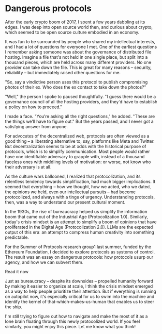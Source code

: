 # Dangerous protocols

After the early crypto boom of 2017, I spent a few years dabbling at its edges. I was deep into open source world then, and curious about crypto, which seemed to be open source culture embodied in an economy.

It was fun to be surrounded by people who shared my intellectual interests, and I had a lot of questions for everyone I met. One of the earliest questions I remember asking someone was about the governance of distributed file hosting. Imagine a file that's not held in one single place, but split into a thousand pieces, which are held across many different providers. No one provider can take down the file. This is great for many reasons – security, reliability – but immediately raised other questions for me.

"So, say a vindictive person uses this protocol to publish compromising photos of their ex. Who does the ex contact to take down the photos?"

"Well," the person I spoke to paused thoughtfully. "I guess there would be a governance council of all the hosting providers, and they'd have to establish a policy on how to proceed."

I made a face. "You're asking all the right questions," he added. "These are the things we'll have to figure out." But the years passed, and I never got a satisfying answer from anyone.

For advocates of the decentralized web, protocols are often viewed as a good thing – a liberating alternative to, say, platforms like Meta and Twitter. But decentralization seems to be at odds with the historical purpose of protocols, which is to simplify communication. Most people would rather have one identifiable adversary to grapple with, instead of a thousand faceless ones with middling levels of motivation: or worse, not know who their adversary is at all.

As the culture wars ballooned, I realized that protocolization, and its relentless tendency towards simplification, had much bigger implications. It seemed that everything – how we thought, how we acted, who we dated, the opinions we held, even our intellectual pursuits – had become protocolized, and always with a tinge of urgency. Understanding protocols, then, was a way to understand our present cultural moment.

In the 1930s, the rise of bureaucracy helped us simplify the information boom that came out of the Industrial Age (Protocolization 1.0). Similarly, today's crisis mindset is an attempt to simplify a boom of opinions that have proliferated in the Digital Age (Protocolization 2.0). LLMs are the expected output of this era: an attempt to compress human creativity into something predictable.

For the Summer of Protocols research group1 last summer, funded by the Ethereum Foundation, I decided to explore protocols as systems of control. The result was an essay on dangerous protocols: how protocols usurp our agency, and how we can subvert them.

Read it now

Just as bureaucracy – despite its downsides – propelled humanity forward by making it easier to organize at scale, I think the crisis mindset emerged as a way to help people prioritize their attention. But if everything is running on autopilot now, it's especially critical for us to swim into the machine and identify the kernel of that-which-makes-us-human that enables us to steer the ship.

I'm still trying to figure out how to navigate and make the most of it as a lone brain floating through this newly protocolized world. If you feel similarly, you might enjoy this piece. Let me know what you think!
